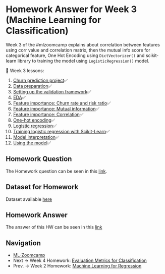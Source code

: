 # Homework Answer for Week 3 (Machine Learning for Classification)
Week 3 of the #mlzoomcamp explains about correlation between features using corr value and correlation matrix, then the mutual info score for categorical feature, One Hot Encoding using `DictVectorizer()` and scikit-learn library to training the model using `LogisticRegression()` model.

:book: Week 3 lessons:
1. [Churn prediction project](https://github.com/alexeygrigorev/mlbookcamp-code/blob/master/course-zoomcamp/03-classification/01-churn-project.md):white_check_mark:
2. [Data preparation](https://github.com/alexeygrigorev/mlbookcamp-code/blob/master/course-zoomcamp/03-classification/02-data-preparation.md):white_check_mark:
3. [Setting up the validation framework](https://github.com/alexeygrigorev/mlbookcamp-code/blob/master/course-zoomcamp/03-classification/03-validation.md):white_check_mark:
4. [EDA](https://github.com/alexeygrigorev/mlbookcamp-code/blob/master/course-zoomcamp/03-classification/04-eda.md):white_check_mark:
5. [Feature importance: Churn rate and risk ratio](https://github.com/alexeygrigorev/mlbookcamp-code/blob/master/course-zoomcamp/03-classification/05-risk.md):white_check_mark:
6. [Feature importance: Mutual information](https://github.com/alexeygrigorev/mlbookcamp-code/blob/master/course-zoomcamp/03-classification/06-mutual-info.md):white_check_mark:
7. [Feature importance: Correlation](https://github.com/alexeygrigorev/mlbookcamp-code/blob/master/course-zoomcamp/03-classification/07-correlation.md):white_check_mark:
8. [One-hot encoding](https://github.com/alexeygrigorev/mlbookcamp-code/blob/master/course-zoomcamp/03-classification/08-ohe.md):white_check_mark:
9. [Logistic regression](https://github.com/alexeygrigorev/mlbookcamp-code/blob/master/course-zoomcamp/03-classification/09-logistic-regression.md):white_check_mark:
10. [Training logistic regression with Scikit-Learn](https://github.com/alexeygrigorev/mlbookcamp-code/blob/master/course-zoomcamp/03-classification/10-training-log-reg.md):white_check_mark:
11. [Model interpretation](https://github.com/alexeygrigorev/mlbookcamp-code/blob/master/course-zoomcamp/03-classification/11-log-reg-interpretation.md):white_check_mark:
12. [Using the model](https://github.com/alexeygrigorev/mlbookcamp-code/blob/master/course-zoomcamp/03-classification/12-using-log-reg.md):white_check_mark:

## Homework Question
The Homework question can be seen in this [link](https://github.com/alexeygrigorev/mlbookcamp-code/blob/master/course-zoomcamp/03-classification/homework.md).

## Dataset for Homework
Dataset available [here](https://raw.githubusercontent.com/madityarafip/My-Machine-Learning/main/Dataset/AB_NYC_2019.csv)

## Homework Answer
The answer of this HW can be seen in this [link](https://github.com/madityarafip/My-Machine-Learning/blob/main/Machine%20Learning%20Zoomcamp/Homework%20Week%203/MLZoomcamp_HW3.ipynb)

## Navigation
* [ML-Zoomcamp](https://github.com/madityarafip/My-Machine-Learning/tree/main/Machine%20Learning%20Zoomcamp)
* Next  -> Week 4 Homework: [Evaluation Metrics for Classification](https://github.com/madityarafip/My-Machine-Learning/tree/main/Machine%20Learning%20Zoomcamp/Homework%20Week%204)
* Prev. -> Week 2 Homework: [Machine Learning for Regression](https://github.com/madityarafip/My-Machine-Learning/tree/main/Machine%20Learning%20Zoomcamp/Homework%20Week%202)
